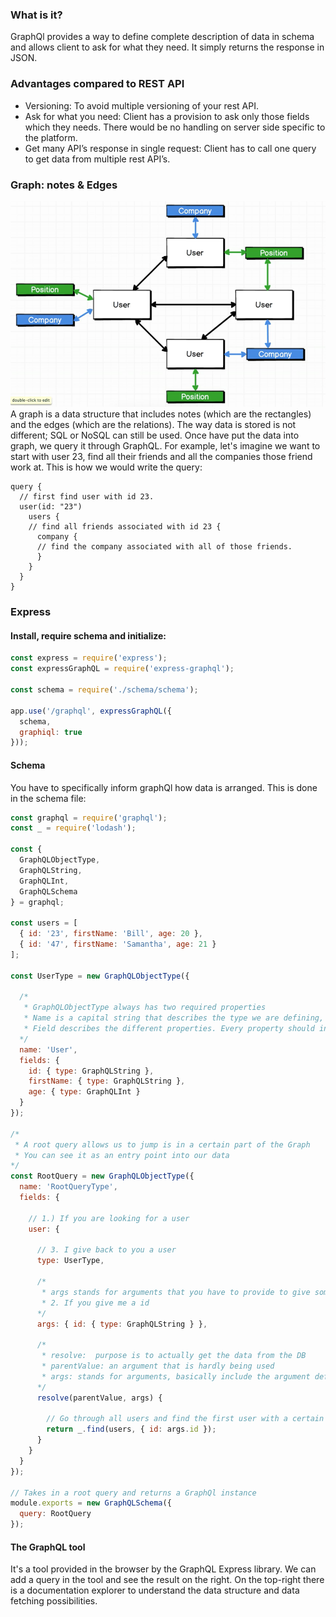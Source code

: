 ### What is it?
GraphQl provides a way to define complete description of data in schema and allows client to ask for what they need. It simply returns the response in JSON.

### Advantages compared to REST API
- Versioning: To avoid multiple versioning of your rest API.
- Ask for what you need: Client has a provision to ask only those fields which they needs. There would be no handling on server side specific to the platform.
- Get many API’s response in single request: Client has to call one query to get data from multiple rest API’s.

### Graph: notes & Edges
<img src="images/graphql-1.png?" width="600">
A graph is a data structure that includes notes (which are the rectangles)  and the edges (which are the relations). The way data is stored is not different; SQL or NoSQL can still be used. Once have put the data into graph, we query it through GraphQL. For example, let's imagine we want to start with user 23, find all their friends and all the companies those friend work at. This is how we would write the query:

```
query {
  // first find user with id 23.
  user(id: "23")
    users {
    // find all friends associated with id 23 {
      company {
      // find the company associated with all of those friends.
      }
    }
  }
}
```

### Express
#### Install, require schema and initialize:
```js
const express = require('express');
const expressGraphQL = require('express-graphql');

const schema = require('./schema/schema');

app.use('/graphql', expressGraphQL({
  schema,
  graphiql: true
}));
```
#### Schema
You have to specifically inform graphQl how data is arranged. This is done in the schema file:
```js
const graphql = require('graphql');
const _ = require('lodash');

const {
  GraphQLObjectType,
  GraphQLString,
  GraphQLInt,
  GraphQLSchema
} = graphql;

const users = [
  { id: '23', firstName: 'Bill', age: 20 },
  { id: '47', firstName: 'Samantha', age: 21 }
];

const UserType = new GraphQLObjectType({

  /*
   * GraphQLObjectType always has two required properties
   * Name is a capital string that describes the type we are defining, mostly equal to const
   * Field describes the different properties. Every property should include the type
  */
  name: 'User',
  fields: {
    id: { type: GraphQLString },
    firstName: { type: GraphQLString },
    age: { type: GraphQLInt }
  }
});

/*
 * A root query allows us to jump is in a certain part of the Graph
 * You can see it as an entry point into our data
*/
const RootQuery = new GraphQLObjectType({
  name: 'RootQueryType',
  fields: {

    // 1.) If you are looking for a user
    user: {
    
      // 3. I give back to you a user
      type: UserType,

      /*
       * args stands for arguments that you have to provide to give something back,
       * 2. If you give me a id
      */
      args: { id: { type: GraphQLString } },

      /*
       * resolve:  purpose is to actually get the data from the DB
       * parentValue: an argument that is hardly being used
       * args: stands for arguments, basically include the argument defined above in it
      */
      resolve(parentValue, args) {
      
        // Go through all users and find the first user with a certain id
        return _.find(users, { id: args.id });
      }
    }
  }
});

// Takes in a root query and returns a GraphQl instance
module.exports = new GraphQLSchema({
  query: RootQuery
});

```

#### The GraphQL tool
It's a tool provided in the browser by the GraphQL Express library. We can add a query in the tool and see the result on the right. On the top-right there is a documentation explorer to understand the data structure and data fetching possibilities.
